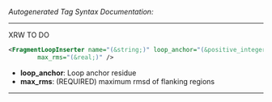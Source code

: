 <!-- THIS IS AN AUTOGENERATED FILE: Don't edit it directly, instead change the schema definition in the code itself. -->

_Autogenerated Tag Syntax Documentation:_

---
XRW TO DO

```xml
<FragmentLoopInserter name="(&string;)" loop_anchor="(&positive_integer;)"
        max_rms="(&real;)" />
```

-   **loop_anchor**: Loop anchor residue
-   **max_rms**: (REQUIRED) maximum rmsd of flanking regions

---
